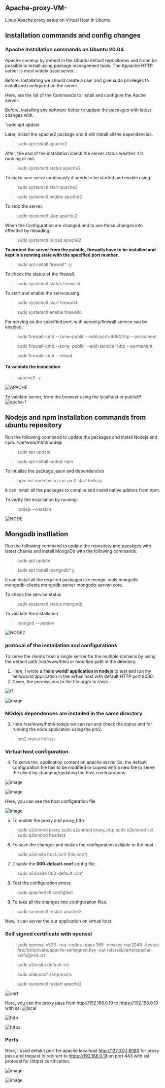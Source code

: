 ## Apache-proxy-VM-
Linux Apache proxy setup on Virtual Host in Ubuntu
## Installation commands and config changes
### Apache Installation commands  on Ubuntu 20.04
Apache comeup by default in the Ubuntu default repositories and it can be possible to install using package management tools. The Appache HTTP server is most widely used server.

Before. Installating we should create a user and give sudo privileges to install and configured on the server.

Here, are the list of the Commands to install and configure the Apche server.

Before, installing any software better to update the pacakges with latest changes with.


'sudo apt update


Later, install the apache2 package and it will install all the dependencies.


> sudo apt install apache2

After, the end of the installation check the server status weather it is running or not.


> sudo systemctl status apache2

To make sure serve continously it needs to be started and enable using.

> sudo systemctl start apache2

> sudo systemctl enable apache2

To stop the server.

> sudo systemctl stop apache2

When the Configuration are changed and to use those changes into effective by reloading.


>sudo systemctl reload apache2

**To protect the server from the outside, firewalls have to be installed and kept in a running state with the specified port number.**

> sudo apt install firewall* -y

To check the status of the firewall.

> sudo systemctl status firewalld

To start and enable the serviceusing.

> sudo systemctl start firewalld

> sudo systemctl enable firewalld

For serving on the specified port, with security/firewall service can be enabled.

> sudo firewall-cmd --zone=public --add-port=8080/tcp --permanent

> sudo firewall-cmd --zone=public --add-service=http --permanent

> sudo firewall-cmd --reload

#### To validate the installation
> apache2 -v

![APACHE](https://user-images.githubusercontent.com/38424194/149843666-9d18f939-933c-4032-9f96-c00f48d461d4.PNG)

To validate server, from the browser using the localhost or publicIP.
![apche-1](https://user-images.githubusercontent.com/38424194/149841014-8667abd5-1f4d-4340-a8bd-30b8b2532623.PNG)

## Nodejs and npm Installation commands from ubuntu repository

Run the following command to update the packages and install Nodejs and npm.
/var/www/html/nodejs

>sudo apt update

>sudo apt install nodejs npm

To intialise the package.jason and dependencies

> npm init 
> node hello.js or pm2 start hello.js

it can install all the packages to complie and install native addons from npm.

To verify the installation by running:

> nodejs --version

![NODE](https://user-images.githubusercontent.com/38424194/149843962-c82bc057-777c-4775-87ed-59514fa8d046.PNG)


## Mongodb instllation

Run the following command to update the repositoty and pacakges with latest chanes and install MongoDb with the following commands.

> sudo apt update

> sudo apt install mongodb* y

It can install all the required packages like mongo-tools mongodb mongodb-clients mongodb-server mongodb-server-core.

To check the service status

> sudo systemctl status mongodb

To validate the installation 

> mongod --version


![NODE2](https://user-images.githubusercontent.com/38424194/149843986-06348da0-bad9-401c-94c1-61be3e6b6c2d.PNG)

### protocal of the installation and configurations
To serve the clients from a single server for the multiple domains by using the default path /var/www/html or modified path in the directory.
1. Here, I wrote a **Hello world! application in nodejs** to test and run my helloworld application in the virtual host with default HTTP port 8080.
2. Given, the permissions to the file u/g/o to r/w/x.


![f1](https://user-images.githubusercontent.com/38424194/149846290-057b1a1e-26bc-452a-9fc2-fe18afe976b9.PNG)


![image](https://user-images.githubusercontent.com/38424194/149930866-3ecf3a7d-8067-49db-b21f-cd9072ca62ce.png)

### NOdejs dependences are installed in the same directory.

3. Here /var/www/html/nodejs we can run and check the status and for running the node application using the pm2.

> pm2 status hello.js

### Virtual host configuration

4. To serve the, application content on apache server So, the default configuration file has to be modified or copied with a new file to serve the client by changing/updating the host configurations.

![image](https://user-images.githubusercontent.com/38424194/149931550-e59c6711-c26e-4fa1-947e-c43289cb6fde.png)



![image](https://user-images.githubusercontent.com/38424194/149931698-7d74f226-3ecb-447c-84a7-582fc39ccdae.png)


Here, you can see the host configaration file

![image](https://user-images.githubusercontent.com/38424194/149938484-72d3683f-5a15-4b66-ad5d-85a1f45354ed.png)




5. To enable the proxy and proxy_http

> sudo a2enmod proxy
> sudo a2enmod proxy_http
> sudo a2enmod ssl
> sudo a2enmod headers

6. To save the changes and makes the configuration avilable to the host.

> sudo a2ensite host.conf (file.conf)

7. Disable the **000-default.conf** config file.

> sudo a2dissite 000-default.conf

8. Test the configuration errors.

> sudo apache2ctl configtest

9. To take all the changes into configuration files.

> sudo systemctl restart apache2
> 


Now, it can server the our application on virtual host.

### Self signed certificate with openssl

> sudo openssl x509 -req -nodes -days 365 -newkey rsa:2048 -keyout /etc/ssl/private/apache-selfsigned.key -out /etc/ssl/certs/apache-selfsigned.crt

> sudo a2ensite default-ssl

> sudo a2enconf ssl-params

> sudo systemctl restart apache2

![cert](https://user-images.githubusercontent.com/38424194/149853471-50aaea64-5901-4e5d-a857-78a5761bfee7.PNG)


Here, you can the proxy pass from http://192.168.0.19 to https://192.168.0.19 with ssl
![local](https://user-images.githubusercontent.com/38424194/149929325-b8f2f8e9-5cda-45a6-b6ce-798443b86dd4.PNG)


![http](https://user-images.githubusercontent.com/38424194/149929357-66164c62-5ff5-4d03-8aa3-3fc1276046a3.PNG)


![https](https://user-images.githubusercontent.com/38424194/149929395-4ee71065-e75a-4a9c-ae18-a382343f1068.PNG)


###  Ports
Here, I used defalut port for apache localhost http://127.0.0.1:8080 for proxy pass and request to redirect to https://192.168.0.19 on port 443 with ssl protocal for (https) certification.

![image](https://user-images.githubusercontent.com/38424194/149937817-00aacb5b-2a76-4260-b9a2-19584085011b.png)


![image](https://user-images.githubusercontent.com/38424194/149938085-7d99a5f6-d455-4971-9db0-fe921980c31f.png)


